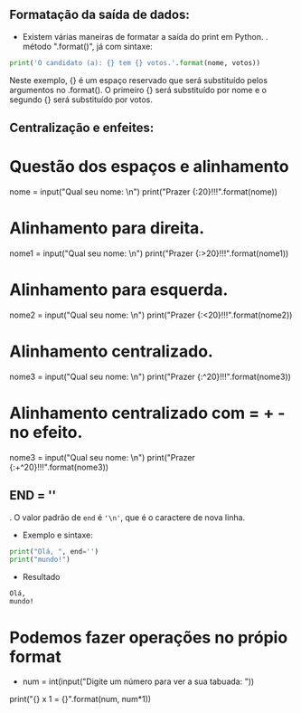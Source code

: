## Formatação da saída de dados:
- Existem várias maneiras de formatar a saída do print em Python. 
. método ".format()", já com sintaxe:

```python
print('O candidato (a): {} tem {} votos.'.format(nome, votos))
```
Neste exemplo, {} é um espaço reservado que será substituído pelos argumentos no .format().
O primeiro {} será substituído por nome e o segundo {} será substituído por votos.

## Centralização e enfeites:
# Questão dos espaços e alinhamento 
nome = input("Qual seu nome: \n") 
print("Prazer {:20}!!!".format(nome))

# Alinhamento para direita.
nome1 = input("Qual seu nome: \n") 
print("Prazer {:>20}!!!".format(nome1))

# Alinhamento para esquerda.
nome2 = input("Qual seu nome: \n") 
print("Prazer {:<20}!!!".format(nome2))

# Alinhamento centralizado.
nome3 = input("Qual seu nome: \n") 
print("Prazer {:^20}!!!".format(nome3))

# Alinhamento centralizado com = + - no efeito.
nome3 = input("Qual seu nome: \n") 
print("Prazer {:+^20}!!!".format(nome3))


## END = ''

. O valor padrão de `end` é `'\n'`, que é o caractere de nova linha.
- Exemplo e sintaxe:
```python
print("Olá, ", end='')
print("mundo!")
```
- Resultado
```
Olá, 
mundo!
```

# Podemos fazer operações no própio format
- num = int(input("Digite um número para ver a sua tabuada: "))

print("{} x 1 = {}".format(num, num*1))